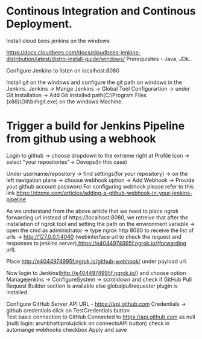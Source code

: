 # Continous Integration and Continous Deployment.

Install cloud bees jenkins on the windows

https://docs.cloudbees.com/docs/cloudbees-jenkins-distribution/latest/distro-install-guide/windows/
Prerequisites - Java, JDk..

Configure Jenkins to listen on localhost:8080

Install git on the windows and configure the git path on windows in the Jenkins.
   Jenkins -> Mange Jenkins -> Global Tool Configurartion -> under Git Installation -> Add Git Installed path(C:\Program Files (x86)\Git\bin\git.exe) on the windows Machine.

# Trigger a build for Jenkins Pipeline from github using a webhook

Login to github -> choose dropdown to the extreme right at Profile Icon -> select "your repositories"-> Devops(In this case)

Under username/repository -> find settings(for your repository) -> on the left navigation plane -> choose webhook option -> Add Webhook -> Provide yout github account password
 For configuring webhook please refer to this link https://dzone.com/articles/adding-a-github-webhook-in-your-jenkins-pipeline

As we understand from the above article that we need to place ngrok forwarding url instead of https://localhost:8080, we retreive that after the installation of ngrok tool and setting the path on the environment variable -> open the cmd as administrator -> type ngrok http 8080 to receive the list of urls -> http://127.0.0.1:4040 (webinterface url to check the request and responses to jenkins server),https://e4044974995f.ngrok.io/(forwarding url).

Place http://e4044974995f.ngrok.io/github-webhook/ under payload url.

Now  login to Jenkins(http://e4044974995f.ngrok.io/) and choose option Managejenkins -> ConfigureSystem -> scrolldown and check if GitHub Pull Request Builder section is available 
else globalpullrequester plugin is installed.

Configure  GitHub Server API URL - https://api.github.com
           Credentials -> github credentials
           click on TestCredentials button          			
            Test basic connection to GitHub	
             Connected to https://api.github.com as null (null) login: arunbhattiprolu(click on connectoAPI button)
           check in automange webhooks checkbox
Apply and save
            






